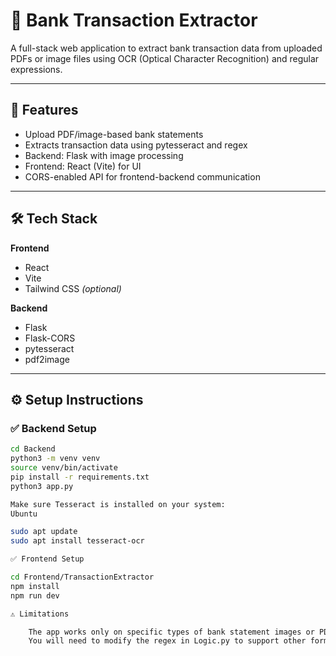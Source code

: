 # 🧾 Bank Transaction Extractor

A full-stack web application to extract bank transaction data from uploaded PDFs or image files using OCR (Optical Character Recognition) and regular expressions.

---

## 🚀 Features

- Upload PDF/image-based bank statements
- Extracts transaction data using pytesseract and regex
- Backend: Flask with image processing
- Frontend: React (Vite) for UI
- CORS-enabled API for frontend-backend communication

---

## 🛠️ Tech Stack

**Frontend**  
- React  
- Vite  
- Tailwind CSS *(optional)*

**Backend**  
- Flask  
- Flask-CORS  
- pytesseract  
- pdf2image

---


## ⚙️ Setup Instructions

### ✅ Backend Setup

```bash
cd Backend
python3 -m venv venv
source venv/bin/activate
pip install -r requirements.txt
python3 app.py

Make sure Tesseract is installed on your system:
Ubuntu

sudo apt update
sudo apt install tesseract-ocr

✅ Frontend Setup

cd Frontend/TransactionExtractor
npm install
npm run dev

⚠️ Limitations

    The app works only on specific types of bank statement images or PDFs.
    You will need to modify the regex in Logic.py to support other formats.

    